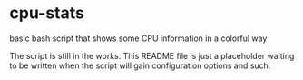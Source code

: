 # cpu-stats
basic bash script that shows some CPU information in a colorful way

The script is still in the works. This README file is just a placeholder waiting to be written when the script will gain configuration options and such.
